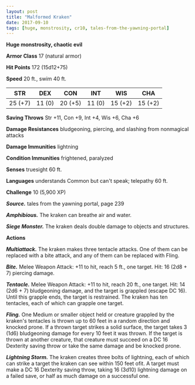 ```yaml
---
layout: post
title: "Malformed Kraken"
date: 2017-09-10
tags: [huge, monstrosity, cr10, tales-from-the-yawning-portal]
---
```


**Huge monstrosity, chaotic evil**

**Armor Class** 17 (natural armor)

**Hit Points** 172 (15d12+75)

**Speed** 20 ft., swim 40 ft.

|   STR   |   DEX   |   CON   |   INT   |   WIS   |   CHA   |
|:-----:|:-----:|:-----:|:-----:|:-----:|:-----:|
| 25 (+7) | 11 (0) | 20 (+5) | 11 (0) | 15 (+2) | 15 (+2) |

**Saving Throws** Str +11, Con +9, Int +4, Wis +6, Cha +6

**Damage Resistances** bludgeoning, piercing, and slashing from nonmagical attacks

**Damage Immunities** lightning

**Condition Immunities** frightened, paralyzed

**Senses** truesight 60 ft.

**Languages** understands Common but can't speak; telepathy 60 ft.

**Challenge** 10 (5,900 XP)

***Source.*** tales from the yawning portal,  page 239

***Amphibious.*** The kraken can breathe air and water.

***Siege Monster.*** The kraken deals double damage to objects and structures.

**Actions**

***Multiattack.*** The kraken makes three tentacle attacks. One of them can be replaced with a bite attack, and any of them can be replaced with Fling.

***Bite.*** Melee Weapon Attack: +11 to hit, reach 5 ft., one target. Hit: 16 (2d8 + 7) piercing damage.

***Tentacle.*** Melee Weapon Attack: +11 to hit, reach 20 ft., one target. Hit: 14 (2d6 + 7) bludgeoning damage, and the target is grappled (escape DC 16). Until this grapple ends, the target is restrained. The kraken has ten tentacles, each of which can grapple one target.

***Fling.*** One Medium or smaller object held or creature grappled by the kraken's tentacles is thrown up to 60 feet in a random direction and knocked prone. If a thrown target strikes a solid surface, the target takes 3 (1d6) bludgeoning damage for every 10 feet it was thrown. If the target is thrown at another creature, that creature must succeed on a DC 16 Dexterity saving throw or take the same damage and be knocked prone.

***Lightning Storm.*** The kraken creates three bolts of lightning, each of which can strike a target the kraken can see within 150 feet ofit. A target must make a DC 16 Dexterity saving throw, taking 16 (3d10) lightning damage on a failed save, or half as much damage on a successful one.

